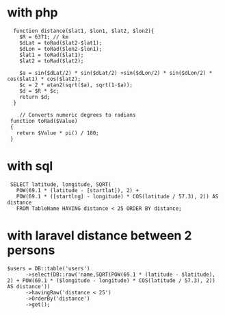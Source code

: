 # with php 

      function distance($lat1, $lon1, $lat2, $lon2){
        $R = 6371; // km
        $dLat = toRad($lat2-$lat1);
        $dLon = toRad($lon2-$lon1);
        $lat1 = toRad($lat1);
        $lat2 = toRad($lat2);

        $a = sin($dLat/2) * sin($dLat/2) +sin($dLon/2) * sin($dLon/2) * cos($lat1) * cos($lat2); 
        $c = 2 * atan2(sqrt($a), sqrt(1-$a)); 
        $d = $R * $c;
        return $d;
      }

        // Converts numeric degrees to radians
     function toRad($Value) 
     {
       return $Value * pi() / 180;
     }

  
# with sql 
     SELECT latitude, longitude, SQRT(
       POW(69.1 * (latitude - [startlat]), 2) +
       POW(69.1 * ([startlng] - longitude) * COS(latitude / 57.3), 2)) AS distance
       FROM TableName HAVING distance < 25 ORDER BY distance;

# with laravel  distance between 2 persons
    $users = DB::table('users')
          ->select(DB::raw('name,SQRT(POW(69.1 * (latitude - $latitude), 2) + POW(69.1 * ($longitude - longitude) * COS(latitude / 57.3), 2)) AS distance'))
          ->havingRaw('distance < 25')
          ->OrderBy('distance')
          ->get();
